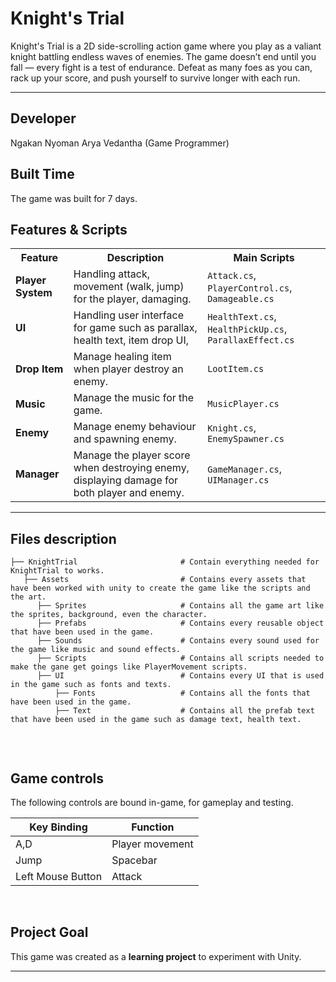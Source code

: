 # Knight's Trial

Knight's Trial is a 2D side-scrolling action game where you play as a valiant knight battling endless waves of enemies. The game doesn’t end until you fall — every fight is a test of endurance. Defeat as many foes as you can, rack up your score, and push yourself to survive longer with each run.

---

## Developer
Ngakan Nyoman Arya Vedantha (Game Programmer)
<br>

## Built Time
The game was built for 7 days.
<br>

## Features & Scripts 

<table>
  <tr>
    <th>Feature</th>
    <th>Description</th>
    <th>Main Scripts</th>
  </tr>
  <tr>
    <td><b>Player System</b></td>
    <td>Handling attack, movement (walk, jump) for the player, damaging.</td>
    <td><code>Attack.cs</code>, <code>PlayerControl.cs</code>, <code>Damageable.cs</code></td>
  </tr>
  <tr>
    <td><b>UI</b></td>
    <td>Handling user interface for game such as parallax, health text, item drop UI, </td>
    <td><code>HealthText.cs</code>, <code>HealthPickUp.cs</code>, <code>ParallaxEffect.cs</code></td>
  </tr>
  <tr>
    <td><b>Drop Item</b></td>
    <td>Manage healing item when player destroy an enemy.</td>
    <td><code>LootItem.cs</code></td>
  </tr>
  <tr>
    <td><b>Music</b></td>
    <td>Manage the music for the game.</td>
    <td><code>MusicPlayer.cs</code></td>
  </tr>
  <tr>
    <td><b>Enemy</b></td>
    <td>Manage enemy behaviour and spawning enemy.</td>
    <td><code>Knight.cs</code>, <code>EnemySpawner.cs</code></td>
  </tr>
  <tr>
    <td><b>Manager</b></td>
    <td>Manage the player score when destroying enemy, displaying damage for both player and enemy.</td>
    <td><code>GameManager.cs</code>, <code>UIManager.cs</code></td>
  </tr>
</table>

---

## Files description

```
├── KnightTrial                       # Contain everything needed for KnightTrial to works.
   ├── Assets                         # Contains every assets that have been worked with unity to create the game like the scripts and the art.
      ├── Sprites                     # Contains all the game art like the sprites, background, even the character.
      ├── Prefabs                     # Contains every reusable object that have been used in the game.
      ├── Sounds                      # Contains every sound used for the game like music and sound effects.
      ├── Scripts                     # Contains all scripts needed to make the gane get goings like PlayerMovement scripts.
      ├── UI                          # Contains every UI that is used in the game such as fonts and texts.
          ├── Fonts                   # Contains all the fonts that have been used in the game.
          ├── Text                    # Contains all the prefab text that have been used in the game such as damage text, health text.
  
```
<br>

## Game controls

The following controls are bound in-game, for gameplay and testing.

| Key Binding       | Function          |
| ----------------- | ----------------- |
| A,D           | Player movement |
| Jump           | Spacebar |
| Left Mouse Button        | Attack |

<br>

## Project Goal

This game was created as a **learning project** to experiment with Unity.

---

